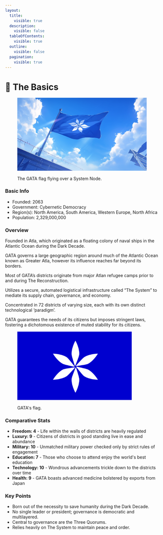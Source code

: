 ```yaml
---
layout:
  title:
    visible: true
  description:
    visible: false
  tableOfContents:
    visible: true
  outline:
    visible: false
  pagination:
    visible: true
---
```


# 🔵 The Basics

<figure><img src="../../.gitbook/assets/GATAflag-89lsf.png" alt="" width="563"><figcaption><p>The GATA flag flying over a System Node.</p></figcaption></figure>

### Basic Info <a href="#id-1g1h0y3y9gsu" id="id-1g1h0y3y9gsu"></a>

* Founded: 2063
* Government: Cybernetic Democracy
* Region(s): North America, South America, Western Europe, North Africa
* Population: 2,329,000,000

### Overview

Founded in Atla, which originated as a floating colony of naval ships in the Atlantic Ocean during the Dark Decade.

GATA governs a large geographic region around much of the Atlantic Ocean known as Greater Atla, however its influence reaches far beyond its borders.

Most of GATA’s districts originate from major Atlan refugee camps prior to and during The Reconstruction.

Utilizes a secure, automated logistical infrastructure called “The System” to mediate its supply chain, governance, and economy.

Concentrated in 72 districts of varying size, each with its own distinct technological ‘paradigm’.

GATA guarantees the needs of its citizens but imposes stringent laws, fostering a dichotomous existence of muted stability for its citizens.

<figure><img src="../../.gitbook/assets/GATA-flag.png" alt="" width="375"><figcaption><p>GATA's flag.</p></figcaption></figure>

### Comparative Stats <a href="#id-49um86pm2s1h" id="id-49um86pm2s1h"></a>

* **Freedom: 4** - Life within the walls of districts are heavily regulated
* **Luxury: 9** - Citizens of districts in good standing live in ease and abundance
* **Military: 10** - Unmatched military power checked only by strict rules of engagement
* **Education: 7** - Those who choose to attend enjoy the world's best education
* **Technology: 10** - Wondrous advancements trickle down to the districts over time
* **Health: 9** - GATA boasts advanced medicine bolstered by exports from Japan

### Key Points <a href="#bhxdg0vqheam" id="bhxdg0vqheam"></a>

* Born out of the necessity to save humanity during the Dark Decade.
* No single leader or president; governance is democratic and multilayered.
* Central to governance are the Three Quorums.
* Relies heavily on The System to maintain peace and order.
